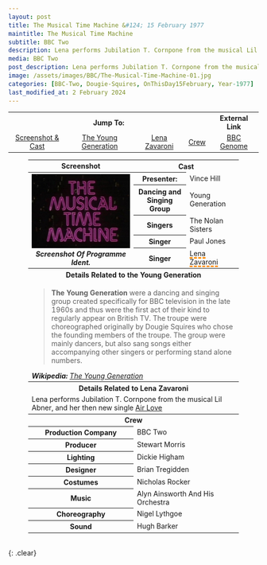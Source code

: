 ```yaml
---
layout: post
title: The Musical Time Machine &#124; 15 February 1977
maintitle: The Musical Time Machine
subtitle: BBC Two
description: Lena performs Jubilation T. Cornpone from the musical Lil Abner, and  her then new single Air Love.
media: BBC Two
post_description: Lena performs Jubilation T. Cornpone from the musical Lil Abner, and  her then new single Air Love.
image: /assets/images/BBC/The-Musical-Time-Machine-01.jpg
categories: [BBC-Two, Dougie-Squires, OnThisDay15February, Year-1977]
last_modified_at: 2 February 2024
---
```


<table>
<tr align="center">
<th colspan="5">Jump To:</th><th>External Link</th>
</tr>

<tr align="center">
<td style="width:23%;"><a href="#infobox1">Screenshot & Cast</a></td>
<td style="width:27%;"><a href="#infobox2">The Young Generation</a></td>
<td><a href="#infobox3">Lena Zavaroni</a></td>
<td><a href="#infobox4">Crew</a></td>
<td colspan="6"><a class="external-link" href="https://genome.ch.bbc.co.uk/schedules/service_bbc_two_england/1977-02-15#at-21.00">BBC Genome</a></td>
</tr>
</table>

<figure class="fig3">
<table>
<tr id="infobox1"><th>Screenshot</th><th colspan="2">Cast</th></tr>
<tr>
<th rowspan="6" class="top" style="width:50%;"><img src="/assets/images/BBC/The-Musical-Time-Machine-01.jpg" class="full-width" /><br /><cite>Screenshot Of Programme Ident.</cite></th>
</tr>
<tr><th style="width:25%;">Presenter:</th> <td>Vince Hill</td></tr>
<tr><th>Dancing and Singing Group</th><td>Young Generation</td></tr>
<tr><th>Singers</th><td>The Nolan Sisters</td></tr>
<tr><th>Singer</th><td>Paul Jones</td></tr>
<tr><th>Singer</th><td><span style="text-decoration: underline dashed darkorange 3px;">Lena Zavaroni</span></td></tr>
<tr id="infobox2" class="split"><th colspan="3">Details Related to the Young Generation</th></tr>
<tr><td colspan="3">
<blockquote><strong>The Young Generation</strong> were a dancing and singing group created specifically for BBC television in the late 1960s and thus were the first act of their kind to regularly appear on British TV. The troupe were choreographed originally by Dougie Squires who chose the founding members of the troupe. The group were mainly dancers, but also sang songs either accompanying other singers or performing stand alone numbers.</blockquote>
<cite><strong>Wikipedia:</strong> <a class="external-link" href="https://en.wikipedia.org/wiki/Dougie_Squires#The_Young_Generation">The Young Generation</a></cite></td></tr>
<tr id="infobox3" class="split"><th colspan="3">Details Related to Lena Zavaroni</th></tr>
<tr><td colspan="3">Lena performs Jubilation T. Cornpone from the musical Lil Abner, and  her then new single <a href="/discography/singles/1977-02-18-air-love">Air Love</a></td></tr>

<tr id="infobox4" class="split"><th colspan="3">Crew</th></tr>
<tr><th style="width:50%;">Production Company</th><td colspan="2" style="width:50%;">BBC Two</td></tr>
<tr><th>Producer</th><td colspan="2">Stewart Morris</td></tr>
<tr><th>Lighting</th><td colspan="2">Dickie Higham</td></tr>
<tr><th>Designer</th><td colspan="2">Brian Tregidden</td></tr>
<tr><th>Costumes</th><td colspan="2">Nicholas Rocker</td></tr>
<tr><th>Music</th><td colspan="2">Alyn Ainsworth And His Orchestra</td></tr>
<tr><th>Choreography</th><td colspan="2">Nigel Lythgoe</td></tr>
<tr><th>Sound</th><td colspan="2">Hugh Barker</td></tr>
</table>
</figure>

<br />{: .clear}

<style>
#infobox2, #infobox3, #infobox4 {scroll-margin-top: -3px;}
</style>
